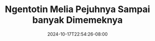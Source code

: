 --- 
title: "Ngentotin Melia Pejuhnya Sampai banyak Dimemeknya"
description: "nonton bokep Ngentotin Melia Pejuhnya Sampai banyak Dimemeknya dood   new"
date: 2024-10-17T22:54:26-08:00
file_code: "wsvl9o8pamfk"
draft: false
cover: "dc2jhh860t3tnb33.jpg"
tags: ["Ngentotin", "Melia", "Pejuhnya", "Sampai", "banyak", "Dimemeknya", "bokep-indo", "bokep-viral", "bokep-ig"]
length: 1070
fld_id: "1483065"
foldername: "A prank"
categories: ["A prank"]
views: 0
---